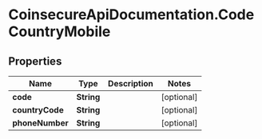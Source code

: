 # CoinsecureApiDocumentation.CodeCountryMobile

## Properties
Name | Type | Description | Notes
------------ | ------------- | ------------- | -------------
**code** | **String** |  | [optional] 
**countryCode** | **String** |  | [optional] 
**phoneNumber** | **String** |  | [optional] 


